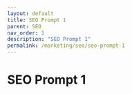 ```yaml
---
layout: default
title: SEO Prompt 1
parent: SEO
nav_order: 1
description: "SEO Prompt 1"
permalink: /marketing/seo/seo-prompt-1
---
```

# SEO Prompt 1
